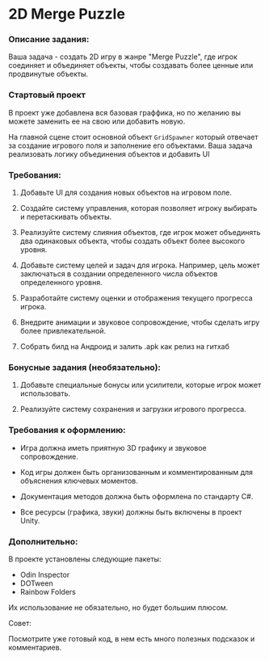 ﻿# 2D Merge Puzzle

### Описание задания:

Ваша задача - создать 2D игру в жанре "Merge Puzzle", где игрок соединяет и объединяет объекты, 
чтобы создавать более ценные или продвинутые объекты.

### Стартовый проект

В проект уже добавлена вся базовая граффика, но по желанию вы можете заменить ее на свою или добавить новую.

На главной сцене стоит основной объект `GridSpawner` который отвечает за создание игрового поля и заполнение его объектами.
Ваша задача реализовать логику объединения объектов и добавить UI

### Требования:

1. Добавьте UI для создания новых объектов на игровом поле.

2. Создайте систему управления, которая позволяет игроку выбирать и перетаскивать объекты.

3. Реализуйте систему слияния объектов, где игрок может объединять два одинаковых объекта, чтобы создать объект более высокого уровня.

4. Добавьте систему целей и задач для игрока. Например, цель может заключаться в создании определенного числа объектов определенного уровня.

5. Разработайте систему оценки и отображения текущего прогресса игрока.

7. Внедрите анимации и звуковое сопровождение, чтобы сделать игру более привлекательной.

8. Собрать билд на Андроид и залить .apk как релиз на гитхаб

### Бонусные задания (необязательно):

1. Добавьте специальные бонусы или усилители, которые игрок может использовать.

2. Реализуйте систему сохранения и загрузки игрового прогресса.

### Требования к оформлению:

- Игра должна иметь приятную 3D графику и звуковое сопровождение.

- Код игры должен быть организованным и комментированным для объяснения ключевых моментов.

- Документация методов должна быть оформлена по стандарту C#.

- Все ресурсы (графика, звуки) должны быть включены в проект Unity.

### Дополнительно:

В проекте установлены следующие пакеты:

- Odin Inspector
- DOTween
- Rainbow Folders

Их использование не обязательно, но будет большим плюсом.

Совет:

Посмотрите уже готовый код, в нем есть много полезных подсказок и комментариев.
